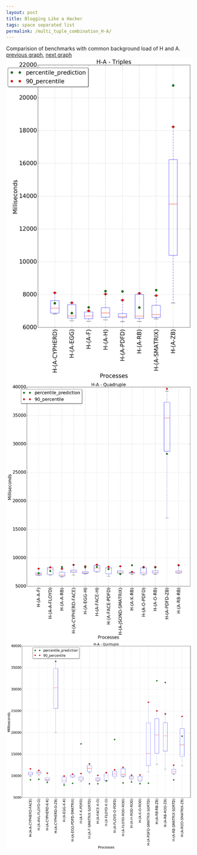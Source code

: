 ```yaml
---
layout: post
title: Blogging Like a Hacker
tags: space separated list
permalink: /multi_tuple_combination_H-A/
---
```


Comparision of benchmarks with common background load of H and A.
[previous graph](../multi_tuple_combination_H-AVL/), [next graph](../multi_tuple_combination_H-CYPHERD/)
![graph figure](./images/triple/H/H-A_box.png)![graph figure](./images/quadruple/H/H-A_box.png)![graph figure](./images/quintuple/H/H-A_box.png)